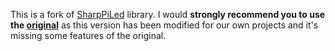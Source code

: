 This is a fork of [SharpPiLed](https://github.com/gingters/SharpPiLed) library. I would **strongly recommend you to use the [original](https://github.com/gingters/SharpPiLed)** as this version has been modified for our own projects and it's missing some features of the original.
